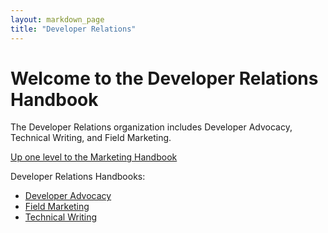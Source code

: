 ```yaml
---
layout: markdown_page
title: "Developer Relations"
---
```

# Welcome to the Developer Relations Handbook  

The Developer Relations organization includes Developer Advocacy, Technical Writing, and Field Marketing.   

[Up one level to the Marketing Handbook](/handbook/marketing/)

Developer Relations Handbooks:  

- [Developer Advocacy](/handbook/marketing/developer-relations/developer-advocacy/)  
- [Field Marketing](/handbook/marketing/developer-relations/field-marketing/)  
- [Technical Writing](/handbook/marketing/developer-relations/technical-writing/)  
